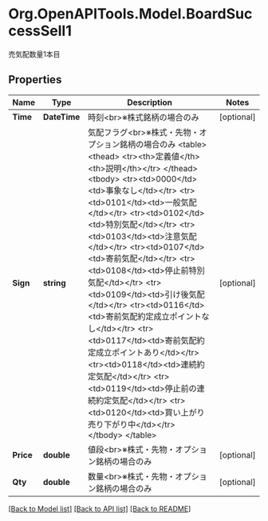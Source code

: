 # Org.OpenAPITools.Model.BoardSuccessSell1
売気配数量1本目
## Properties

Name | Type | Description | Notes
------------ | ------------- | ------------- | -------------
**Time** | **DateTime** | 時刻&lt;br&gt;※株式銘柄の場合のみ | [optional] 
**Sign** | **string** | 気配フラグ&lt;br&gt;※株式・先物・オプション銘柄の場合のみ &lt;table&gt; &lt;thead&gt; &lt;tr&gt;&lt;th&gt;定義値&lt;/th&gt;&lt;th&gt;説明&lt;/th&gt;&lt;/tr&gt; &lt;/thead&gt; &lt;tbody&gt; &lt;tr&gt;&lt;td&gt;0000&lt;/td&gt;&lt;td&gt;事象なし&lt;/td&gt;&lt;/tr&gt; &lt;tr&gt;&lt;td&gt;0101&lt;/td&gt;&lt;td&gt;一般気配&lt;/td&gt;&lt;/tr&gt; &lt;tr&gt;&lt;td&gt;0102&lt;/td&gt;&lt;td&gt;特別気配&lt;/td&gt;&lt;/tr&gt; &lt;tr&gt;&lt;td&gt;0103&lt;/td&gt;&lt;td&gt;注意気配&lt;/td&gt;&lt;/tr&gt; &lt;tr&gt;&lt;td&gt;0107&lt;/td&gt;&lt;td&gt;寄前気配&lt;/td&gt;&lt;/tr&gt; &lt;tr&gt;&lt;td&gt;0108&lt;/td&gt;&lt;td&gt;停止前特別気配&lt;/td&gt;&lt;/tr&gt; &lt;tr&gt;&lt;td&gt;0109&lt;/td&gt;&lt;td&gt;引け後気配&lt;/td&gt;&lt;/tr&gt; &lt;tr&gt;&lt;td&gt;0116&lt;/td&gt;&lt;td&gt;寄前気配約定成立ポイントなし&lt;/td&gt;&lt;/tr&gt; &lt;tr&gt;&lt;td&gt;0117&lt;/td&gt;&lt;td&gt;寄前気配約定成立ポイントあり&lt;/td&gt;&lt;/tr&gt; &lt;tr&gt;&lt;td&gt;0118&lt;/td&gt;&lt;td&gt;連続約定気配&lt;/td&gt;&lt;/tr&gt; &lt;tr&gt;&lt;td&gt;0119&lt;/td&gt;&lt;td&gt;停止前の連続約定気配&lt;/td&gt;&lt;/tr&gt; &lt;tr&gt;&lt;td&gt;0120&lt;/td&gt;&lt;td&gt;買い上がり売り下がり中&lt;/td&gt;&lt;/tr&gt; &lt;/tbody&gt; &lt;/table&gt; | [optional] 
**Price** | **double** | 値段&lt;br&gt;※株式・先物・オプション銘柄の場合のみ | [optional] 
**Qty** | **double** | 数量&lt;br&gt;※株式・先物・オプション銘柄の場合のみ | [optional] 

[[Back to Model list]](../README.md#documentation-for-models) [[Back to API list]](../README.md#documentation-for-api-endpoints) [[Back to README]](../README.md)

